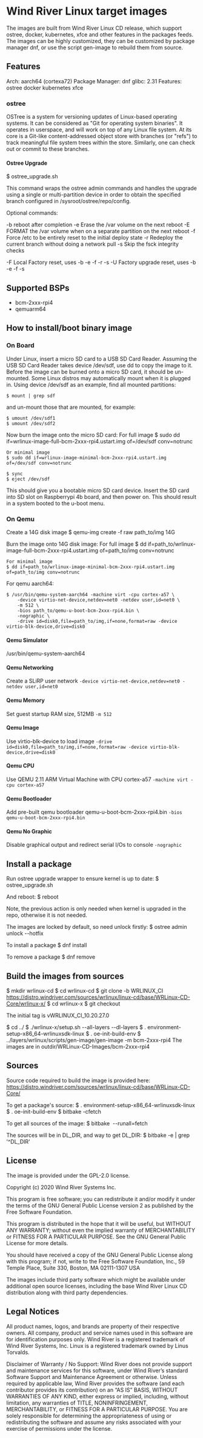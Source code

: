 # Wind River Linux target images

The images are built from Wind River Linux CD release, which support ostree, docker, kubernetes, xfce and other features in the packages feeds. The images can be highly customized, they can be customized by package manager dnf, or use the script gen-image to rebuild them from source.

## Features
Arch: aarch64 (cortexa72)
Package Manager: dnf
glibc: 2.31
Features: ostree docker kubernetes xfce

### ostree
OSTree is a system for versioning updates of Linux-based operating
systems. It can be considered as "Git for operating system binaries".
It operates in userspace, and will work on top of any Linux file system.
At its core is a Git-like content-addressed object store with branches
(or "refs") to track meaningful file system trees within the store.
Similarly, one can check out or commit to these branches.

#### Ostree Upgrade

  $ ostree_upgrade.sh

This command wraps the ostree admin commands and handles the upgrade
using a single or multi-partition device in order to obtain the
specified branch configured in /sysroot/ostree/repo/config.

  Optional commands:

  -b   reboot after completion
  -e   Erase the /var volume on the next reboot
  -E   FORMAT the /var volume when on a separate partition on the next reboot
  -f   Force /etc to be entirely reset to the initial deploy state
  -r   Redeploy the current branch without doing a network pull
  -s   Skip the fsck integrity checks

  -F   Local Factory reset, uses -b -e -f -r -s
  -U   Factory upgrade reset, uses -b -e -f -s

## Supported BSPs
- bcm-2xxx-rpi4
- qemuarm64

## How to install/boot binary image
### On Board
Under Linux, insert a micro SD card to a USB SD Card Reader.
Assuming the USB SD Card Reader takes device /dev/sdf, use dd
to copy the image to it. Before the image can be burned onto
a micro SD card, it should be un-mounted. Some Linux distros
may automatically mount when it is plugged in. Using device
/dev/sdf as an example, find all mounted partitions:

    $ mount | grep sdf

and un-mount those that are mounted, for example:

    $ umount /dev/sdf1
    $ umount /dev/sdf2

Now burn the image onto the micro SD card:
    For full image
    $ sudo dd if=wrlinux-image-full-bcm-2xxx-rpi4.ustart.img of=/dev/sdf conv=notrunc

    Or minimal image
    $ sudo dd if=wrlinux-image-minimal-bcm-2xxx-rpi4.ustart.img of=/dev/sdf conv=notrunc

    $ sync
    $ eject /dev/sdf

This should give you a bootable micro SD card device. Insert the
SD card into SD slot on Raspberrypi 4b board, and then power on.
This should result in a system booted to the u-boot menu.


### On Qemu
Create a 14G disk image
    $ qemu-img create -f raw path_to/img 14G

Burn the image onto 14G disk image:
    For full image
    $ dd if=path_to/wrlinux-image-full-bcm-2xxx-rpi4.ustart.img of=path_to/img conv=notrunc

    For minimal image
    $ dd if=path_to/wrlinux-image-minimal-bcm-2xxx-rpi4.ustart.img of=path_to/img conv=notrunc

For qemu aarch64:

    $ /usr/bin/qemu-system-aarch64 -machine virt -cpu cortex-a57 \
        -device virtio-net-device,netdev=net0 -netdev user,id=net0 \
        -m 512 \
        -bios path_to/qemu-u-boot-bcm-2xxx-rpi4.bin \
        -nographic \
        -drive id=disk0,file=path_to/img,if=none,format=raw -device virtio-blk-device,drive=disk0

#### Qemu Simulator
/usr/bin/qemu-system-aarch64

#### Qemu Networking
Create a SLiRP user network
`-device virtio-net-device,netdev=net0 -netdev user,id=net0`

#### Qemu Memory
Set guest startup RAM size, 512MB
`-m 512`

#### Qemu Image
Use virtio-blk-device to load image
`-drive id=disk0,file=path_to/img,if=none,format=raw -device virtio-blk-device,drive=disk0`

#### Qemu CPU
Use QEMU 2.11 ARM Virtual Machine with CPU cortex-a57
`-machine virt -cpu cortex-a57`

#### Qemu Bootloader
Add pre-built qemu bootloader qemu-u-boot-bcm-2xxx-rpi4.bin
`-bios qemu-u-boot-bcm-2xxx-rpi4.bin`

#### Qemu No Graphic
Disable graphical output and redirect serial I/Os to console
`-nographic`

## Install a package
Run ostree upgrade wrapper to ensure kernel is up to date:
    $ ostree_upgrade.sh

And reboot:
    $ reboot

Note, the previous action is only needed when kernel is upgraded in the repo,
otherwise it is not needed.

The images are locked by default, so need unlock firstly:
    $ ostree admin unlock --hotfix

To install a package
$ dnf install <package>

To remove a package
$ dnf remove <package>

## Build the images from sources
$ mkdir wrlinux-cd
$ cd wrlinux-cd
$ git clone -b WRLINUX_CI https://distro.windriver.com/sources/wrlinux/linux-cd/base/WRLinux-CD-Core/wrlinux-x/
$ cd wrlinux-x
$ git checkout <tag>

The initial tag is vWRLINUX_CI_10.20.27.0

$ cd ../
$ ./wrlinux-x/setup.sh --all-layers --dl-layers
$ . environment-setup-x86_64-wrlinuxsdk-linux
$ . oe-init-build-env
$ ../layers/wrlinux/scripts/gen-image/gen-image -m bcm-2xxx-rpi4
The images are in outdir/WRLinux-CD-Images/bcm-2xxx-rpi4

## Sources
Source code required to build the image is provided here:
https://distro.windriver.com/sources/wrlinux/linux-cd/base/WRLinux-CD-Core/

To get a package's source:
$ . environment-setup-x86_64-wrlinuxsdk-linux
$ . oe-init-build-env
$ bitbake <package> -cfetch

To get all sources of the image:
$ bitbake <image> --runall=fetch

The sources will be in DL_DIR, and way to get DL_DIR:
$ bitbake -e | grep '^DL_DIR'

## License
The image is provided under the GPL-2.0 license.

Copyright (c) 2020 Wind River Systems Inc.

This program is free software; you can redistribute it and/or modify it under
the terms of the GNU General Public License version 2 as published by the Free
Software Foundation.

This program is distributed in the hope that it will be useful, but WITHOUT ANY
WARRANTY; without even the implied warranty of MERCHANTABILITY or FITNESS FOR A
PARTICULAR PURPOSE. See the GNU General Public License for more details.

You should have received a copy of the GNU General Public License along with
this program; if not, write to the Free Software Foundation, Inc., 59 Temple
Place, Suite 330, Boston, MA 02111-1307 USA

The images include third party software which might be available under
additional open source licenses, including the base Wind River Linux CD
distribution along with third party dependencies.

## Legal Notices
All product names, logos, and brands are property of their respective owners.
All company, product and service names used in this software are for
identification purposes only. Wind River is a registered trademark of Wind River
Systems, Inc. Linux is a registered trademark owned by Linus Torvalds.

Disclaimer of Warranty / No Support: Wind River does not provide support and
maintenance services for this software, under Wind River’s standard Software
Support and Maintenance Agreement or otherwise. Unless required by applicable
law, Wind River provides the software (and each contributor provides its
contribution) on an “AS IS” BASIS, WITHOUT WARRANTIES OF ANY KIND, either
express or implied, including, without limitation, any warranties of TITLE,
NONINFRINGEMENT, MERCHANTABILITY, or FITNESS FOR A PARTICULAR PURPOSE. You are
solely responsible for determining the appropriateness of using or
redistributing the software and assume any risks associated with your exercise
of permissions under the license.
